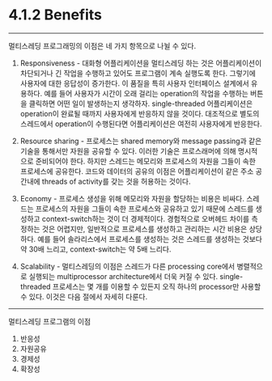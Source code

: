 # 4.1.2 Benefits
---
멀티스레딩 프로그래밍의 이점은 네 가지 항목으로 나뉠 수 있다.

1. Responsiveness - 대화형 어플리케이션을 멀티스레딩 하는 것은 어플리케이션이 차단되거나 긴 작업을 수행하고 있어도 프로그램이 계속 실행도록 한다. 그렇기에 사용자에 대한 응답성이 증가한다. 이 품질을 특히 사용자 인터페이스 설계에서 유용하다. 예를 들어 사용자가 시간이 오래 걸리는 operation의 작업을 수행하는 버튼을 클릭하면 어떤 일이 발생하는지 생각하자. single-threaded 어플리케이션은 operation이 완료될 때까지 사용자에게 반응하지 않을 것이다. 대조적으로 별도의 스레드에서 operation이 수행된다면 어플리케이션은 여전히 사용자에게 반응한다.

2. Resource sharing - 프로세스는 shared memory와 message passing과 같은 기술을 통해서만 자원을 공유할 수 있다. 이러한 기술은 프로스래머에 의해 명시적으로 준비되어야 한다. 하지만 스레드는 메모리와 프로세스의 자원을 그들이 속한 프로세스에 공유한다. 코드와 데이터의 공유의 이점은 어플리케이션이 같은 주소 공간내에 threads of activity를 갖는 것을 허용하는 것이다.

3. Economy - 프로세스 생성을 위해 메모리와 자원을 할당하는 비용은 비싸다. 스레드는 프로세스의 자원을 그들이 속한 프로세스와 공유하고 있기 때문에 스레드를 생성하고 context-switch하는 것이 더 경제적이다. 경험적으로 오버헤드 차이를 측정하는 것은 어렵지만, 일반적으로 프로세스를 생성하고 관리하는 시간 비용은 상당하다. 예를 들어 솔라리스에서 프로세스를 생성하는 것은 스레드를 생성하는 것보다 약 30배 느리고, context-switch는 약 5배 느리다.

4. Scalability - 멀티스레딩의 이점은 스레드가 다른 processing core에서 병렬적으로 실행되는 multiprocessor architecture에서 더욱 커질 수 있다. single-threaded 프로세스는 몇 개를 이용할 수 있든지 오직 하나의 processor만 사용할 수 있다. 이것은 다음 절에서 자세히 다룬다.

---
멀티스레딩 프로그램의 이점
1. 반응성
2. 자원공유
3. 경제성
4. 확장성
